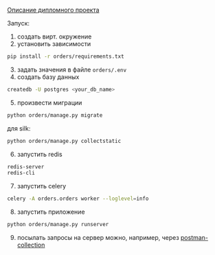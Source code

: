 [Описание дипломного проекта](../README.md)

Запуск: 

1. создать вирт. окружение
2. установить зависимости
```bash
pip install -r orders/requirements.txt
```
3. задать значения в файле `orders/.env`
4. создать базу данных 
```bash
createdb -U postgres <your_db_name>
```
5. произвести миграции 
```bash
python orders/manage.py migrate
```
для silk:
```bash
python orders/manage.py collectstatic
```
6. запустить redis
```bash
redis-server
redis-cli
```
7. запустить celery 
```bash
celery -A orders.orders worker --loglevel=info
```
8. запустить приложение 
```bash 
python orders/manage.py runserver
```
9. посылать запросы на сервер можно, например, через [postman-collection](../postman_collection.json)
